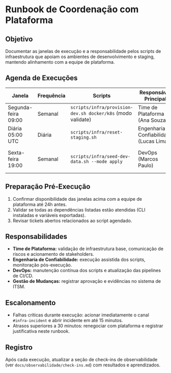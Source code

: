 # Runbook de Coordenação com Plataforma

## Objetivo
Documentar as janelas de execução e a responsabilidade pelos scripts de infraestrutura que apoiam os ambientes de desenvolvimento e staging, mantendo alinhamento com a equipe de plataforma.

## Agenda de Execuções
| Janela | Frequência | Scripts | Responsável Principal | Backup | Dependências |
| --- | --- | --- | --- | --- | --- |
| Segunda-feira 09:00 | Semanal | `scripts/infra/provision-dev.sh docker/k8s` (modo validate) | Time de Plataforma (Ana Souza) | Engenharia de Confiabilidade (Lucas Lima) | Docker CLI, kubectl/kustomize, manifests em `design/` |
| Diária 05:00 UTC | Diária | `scripts/infra/reset-staging.sh` | Engenharia de Confiabilidade (Lucas Lima) | DevOps (Marcos Paulo) | Acesso a cluster staging, variáveis `STAGING_RELATIONAL_URL`/`STAGING_NOSQL_URL` |
| Sexta-feira 19:00 | Semanal | `scripts/infra/seed-dev-data.sh --mode apply` | DevOps (Marcos Paulo) | Time de Plataforma (Bianca Ramos) | Ferramentas `psql`, `mongoimport` ou `mongosh`, variáveis `DEV_RELATIONAL_URL`/`DEV_NOSQL_URL` |

## Preparação Pré-Execução
1. Confirmar disponibilidade das janelas acima com a equipe de plataforma até 24h antes.
2. Validar se todas as dependências listadas estão atendidas (CLI instaladas e variáveis exportadas).
3. Revisar tickets abertos relacionados ao script agendado.

## Responsabilidades
- **Time de Plataforma:** validação de infraestrutura base, comunicação de riscos e acionamento de stakeholders.
- **Engenharia de Confiabilidade:** execução assistida dos scripts, monitoração pós-execução.
- **DevOps:** manutenção contínua dos scripts e atualização das pipelines de CI/CD.
- **Gestão de Mudanças:** registrar aprovação e evidências no sistema de ITSM.

## Escalonamento
- Falhas críticas durante execução: acionar imediatamente o canal `#infra-incident` e abrir incidente em até 15 minutos.
- Atrasos superiores a 30 minutos: renegociar com plataforma e registrar justificativa neste runbook.

## Registro
Após cada execução, atualizar a seção de check-ins de observabilidade (ver `docs/observabilidade/check-ins.md`) com resultados e aprendizados.
